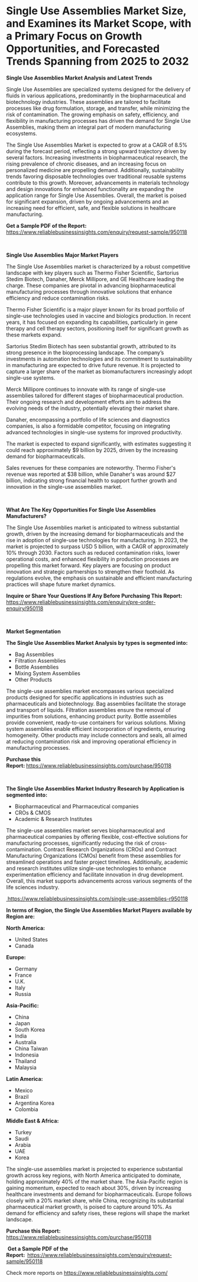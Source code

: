 <p><h1>Single Use Assemblies Market Size, and Examines its Market Scope, with a Primary Focus on Growth Opportunities, and Forecasted Trends Spanning from 2025 to 2032</h1></p><p><strong>Single Use Assemblies Market Analysis and Latest Trends</strong></p>
<p><p>Single Use Assemblies are specialized systems designed for the delivery of fluids in various applications, predominantly in the biopharmaceutical and biotechnology industries. These assemblies are tailored to facilitate processes like drug formulation, storage, and transfer, while minimizing the risk of contamination. The growing emphasis on safety, efficiency, and flexibility in manufacturing processes has driven the demand for Single Use Assemblies, making them an integral part of modern manufacturing ecosystems.</p><p>The Single Use Assemblies Market is expected to grow at a CAGR of 8.5% during the forecast period, reflecting a strong upward trajectory driven by several factors. Increasing investments in biopharmaceutical research, the rising prevalence of chronic diseases, and an increasing focus on personalized medicine are propelling demand. Additionally, sustainability trends favoring disposable technologies over traditional reusable systems contribute to this growth. Moreover, advancements in materials technology and design innovations for enhanced functionality are expanding the application range for Single Use Assemblies. Overall, the market is poised for significant expansion, driven by ongoing advancements and an increasing need for efficient, safe, and flexible solutions in healthcare manufacturing.</p></p>
<p><strong>Get a Sample PDF of the Report:&nbsp;</strong> <a href="https://www.reliablebusinessinsights.com/enquiry/request-sample/950118?utm_campaign=3093&utm_medium=2&utm_source=Github&utm_content=ia&utm_term=06032025&utm_id=single-use-assemblies">https://www.reliablebusinessinsights.com/enquiry/request-sample/950118</a></p>
<p>&nbsp;</p>
<p><strong>Single Use Assemblies Major Market Players</strong></p>
<p><p>The Single Use Assemblies market is characterized by a robust competitive landscape with key players such as Thermo Fisher Scientific, Sartorius Stedim Biotech, Danaher, Merck Millipore, and GE Healthcare leading the charge. These companies are pivotal in advancing biopharmaceutical manufacturing processes through innovative solutions that enhance efficiency and reduce contamination risks.</p><p>Thermo Fisher Scientific is a major player known for its broad portfolio of single-use technologies used in vaccine and biologics production. In recent years, it has focused on expanding its capabilities, particularly in gene therapy and cell therapy sectors, positioning itself for significant growth as these markets expand.</p><p>Sartorius Stedim Biotech has seen substantial growth, attributed to its strong presence in the bioprocessing landscape. The company’s investments in automation technologies and its commitment to sustainability in manufacturing are expected to drive future revenue. It is projected to capture a larger share of the market as biomanufacturers increasingly adopt single-use systems.</p><p>Merck Millipore continues to innovate with its range of single-use assemblies tailored for different stages of biopharmaceutical production. Their ongoing research and development efforts aim to address the evolving needs of the industry, potentially elevating their market share.</p><p>Danaher, encompassing a portfolio of life sciences and diagnostics companies, is also a formidable competitor, focusing on integrating advanced technologies in single-use systems for improved productivity.</p><p>The market is expected to expand significantly, with estimates suggesting it could reach approximately $9 billion by 2025, driven by the increasing demand for biopharmaceuticals.</p><p>Sales revenues for these companies are noteworthy. Thermo Fisher's revenue was reported at $38 billion, while Danaher's was around $27 billion, indicating strong financial health to support further growth and innovation in the single-use assemblies market.</p></p>
<p>&nbsp;</p>
<p><strong>What Are The Key Opportunities For Single Use Assemblies Manufacturers?</strong></p>
<p><p>The Single Use Assemblies market is anticipated to witness substantial growth, driven by the increasing demand for biopharmaceuticals and the rise in adoption of single-use technologies for manufacturing. In 2023, the market is projected to surpass USD 5 billion, with a CAGR of approximately 10% through 2030. Factors such as reduced contamination risks, lower operational costs, and enhanced flexibility in production processes are propelling this market forward. Key players are focusing on product innovation and strategic partnerships to strengthen their foothold. As regulations evolve, the emphasis on sustainable and efficient manufacturing practices will shape future market dynamics.</p></p>
<p><strong>Inquire or Share Your Questions If Any Before Purchasing This Report:</strong> <a href="https://www.reliablebusinessinsights.com/enquiry/pre-order-enquiry/950118?utm_campaign=3093&utm_medium=2&utm_source=Github&utm_content=ia&utm_term=06032025&utm_id=single-use-assemblies">https://www.reliablebusinessinsights.com/enquiry/pre-order-enquiry/950118</a></p>
<p>&nbsp;</p>
<p><strong>Market Segmentation</strong></p>
<p><strong>The Single Use Assemblies Market Analysis by types is segmented into:</strong></p>
<p><ul><li>Bag Assemblies</li><li>Filtration Assemblies</li><li>Bottle Assemblies</li><li>Mixing System Assemblies</li><li>Other Products</li></ul></p>
<p><p>The single-use assemblies market encompasses various specialized products designed for specific applications in industries such as pharmaceuticals and biotechnology. Bag assemblies facilitate the storage and transport of liquids. Filtration assemblies ensure the removal of impurities from solutions, enhancing product purity. Bottle assemblies provide convenient, ready-to-use containers for various solutions. Mixing system assemblies enable efficient incorporation of ingredients, ensuring homogeneity. Other products may include connectors and seals, all aimed at reducing contamination risk and improving operational efficiency in manufacturing processes.</p></p>
<p><strong>Purchase this Report:&nbsp;</strong><a href="https://www.reliablebusinessinsights.com/purchase/950118?utm_campaign=3093&utm_medium=2&utm_source=Github&utm_content=ia&utm_term=06032025&utm_id=single-use-assemblies">https://www.reliablebusinessinsights.com/purchase/950118</a></p>
<p>&nbsp;</p>
<p><strong>The Single Use Assemblies Market Industry Research by Application is segmented into:</strong></p>
<p><ul><li>Biopharmaceutical and Pharmaceutical companies</li><li>CROs & CMOS</li><li>Academic & Research Institutes</li></ul></p>
<p><p>The single-use assemblies market serves biopharmaceutical and pharmaceutical companies by offering flexible, cost-effective solutions for manufacturing processes, significantly reducing the risk of cross-contamination. Contract Research Organizations (CROs) and Contract Manufacturing Organizations (CMOs) benefit from these assemblies for streamlined operations and faster project timelines. Additionally, academic and research institutes utilize single-use technologies to enhance experimentation efficiency and facilitate innovation in drug development. Overall, this market supports advancements across various segments of the life sciences industry.</p></p>
<p><a href="https://www.reliablebusinessinsights.com/single-use-assemblies-r950118?utm_campaign=3093&utm_medium=2&utm_source=Github&utm_content=ia&utm_term=06032025&utm_id=single-use-assemblies">&nbsp;https://www.reliablebusinessinsights.com/single-use-assemblies-r950118</a></p>
<p><strong>In terms of Region, the Single Use Assemblies Market Players available by Region are:</strong></p>
<p>
    <p> <strong> North America: </strong>
        <ul>
            <li>United States</li>
            <li>Canada</li>
        </ul>
        </p> 
    <p> <strong> Europe: </strong>
        <ul>
            <li>Germany</li>
            <li>France</li>
            <li>U.K.</li>
            <li>Italy</li>
            <li>Russia</li>
        </ul>
        </p> 
    <p> <strong> Asia-Pacific: </strong>
        <ul>
            <li>China</li>
            <li>Japan</li>
            <li>South Korea</li>
            <li>India</li>
            <li>Australia</li>
            <li>China Taiwan</li>
            <li>Indonesia</li>
            <li>Thailand</li>
            <li>Malaysia</li>
        </ul>
        </p> 
    <p> <strong> Latin America: </strong>
        <ul>
            <li>Mexico</li>
            <li>Brazil</li>
            <li>Argentina Korea</li>
            <li>Colombia</li>
        </ul>
        </p> 
    <p> <strong> Middle East & Africa: </strong>
        <ul>
            <li>Turkey</li>
            <li>Saudi</li>
            <li>Arabia</li>
            <li>UAE</li>
            <li>Korea</li>
        </ul>
    </p>
    </p>
<p><p>The single-use assemblies market is projected to experience substantial growth across key regions, with North America anticipated to dominate, holding approximately 40% of the market share. The Asia-Pacific region is gaining momentum, expected to reach about 30%, driven by increasing healthcare investments and demand for biopharmaceuticals. Europe follows closely with a 20% market share, while China, recognizing its substantial pharmaceutical market growth, is poised to capture around 10%. As demand for efficiency and safety rises, these regions will shape the market landscape.</p></p>
<p><strong>Purchase this Report: </strong><a href="https://www.reliablebusinessinsights.com/purchase/950118?utm_campaign=3093&utm_medium=2&utm_source=Github&utm_content=ia&utm_term=06032025&utm_id=single-use-assemblies">https://www.reliablebusinessinsights.com/purchase/950118</a></p>
<p>&nbsp;<strong>Get a Sample PDF of the Report:&nbsp;&nbsp;</strong><a href="https://www.reliablebusinessinsights.com/enquiry/request-sample/950118?utm_campaign=3093&utm_medium=2&utm_source=Github&utm_content=ia&utm_term=06032025&utm_id=single-use-assemblies">https://www.reliablebusinessinsights.com/enquiry/request-sample/950118</a></p>
<p><strong></strong></p>
<p>Check more reports on <a href="https://www.reliablebusinessinsights.com/?utm_campaign=3093&utm_medium=2&utm_source=Github&utm_content=ia&utm_term=06032025&utm_id=single-use-assemblies">https://www.reliablebusinessinsights.com/</a></p>